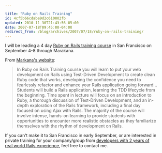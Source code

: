 ```yaml
---

title: "Ruby on Rails Training"
id: 4cf5b66cdabe9d2c610002fb
updated: 2010-11-30T21:43:56-05:00
date: 2007-07-18T09:45:00-04:00
redirect_from: /blog/archives/2007/07/18/ruby-on-rails-training/
---
```


I will be leading a 4 day [Ruby on Rails training course](http://marakana.com/training/ruby/ruby_on_rails.html?a=collectiveidea) in San Francisco on September 4-8 through Marakana.

From [Markana's website](http://marakana.com/training/ruby/ruby_on_rails.html?a=collectiveidea):

> In Ruby on Rails Training course you will learn to put your web development on Rails using Test-Driven Development to create clean Ruby code that works, developing the confidence you need to fearlessly refactor and enhance your Rails application going forward…Students will build a Rails application, learning the TDD lifecycle from the beginning. Time spent in lecture will focus on an introduction to Ruby, a thorough discussion of Test-Driven Development, and an in-depth exploration of the Rails framework, including a final day focused on using Ajax with Rails. The majority of the course will involve intense, hands-on learning to provide students with opportunities to encounter more realistic obstacles as they familiarize themselves with the rhythm of development on Rails.

If you can't make it to San Francisco in early September, or are interested in private training for your company/group from [developers with 2 years of real world Rails experience](http://collectiveidea.com), feel free to contact me.

